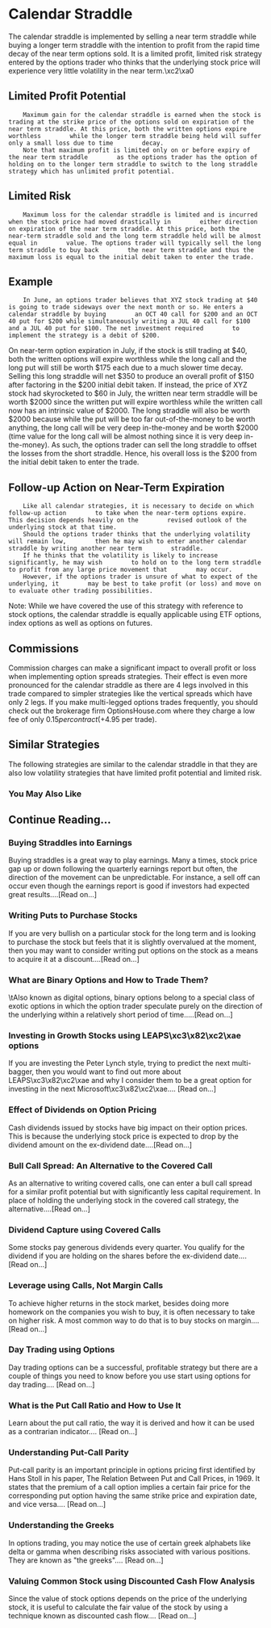 # Calendar Straddle
The calendar straddle is implemented by selling a near term         straddle while buying a longer term straddle with the intention to profit    from the rapid time decay of the near term options    sold. It is a limited profit, limited risk strategy entered by the options trader    who thinks that the underlying stock price    will experience very little volatility in the near term.\xc2\xa0

## Limited Profit Potential
        Maximum gain for the calendar straddle is earned when the stock is trading at the strike price of the options sold on expiration of the near term straddle. At this price, both the written options expire worthless        while the longer term straddle being held will suffer only a small loss due to time        decay.    
        Note that maximum profit is limited only on or before expiry of the near term straddle        as the options trader has the option of holding on to the longer term straddle to switch to the long straddle strategy which has unlimited profit potential.

## Limited Risk
        Maximum loss for the calendar straddle is limited and is incurred when the stock price had moved drastically in        either direction on expiration of the near term straddle. At this price, both the        near-term straddle sold and the long term straddle held will be almost equal in        value. The options trader will typically sell the long term straddle to buy back        the near term straddle and thus the maximum loss is equal to the initial debit taken to enter the trade.

## Example
        In June, an options trader believes that XYZ stock trading at $40 is going to trade sideways over the next month or so. He enters a calendar straddle by buying        an OCT 40 call for $200 and an OCT 40 put for $200 while simultaneously writing a JUL 40 call for $100 and a JUL 40 put for $100. The net investment required        to implement the strategy is a debit of $200.
On near-term option expiration in July, if the stock is still trading at $40, both the written options will expire worthless while the long call and the long put will still be worth $175 each due to a much slower time decay. Selling this long straddle will net $350 to produce an overall profit of $150 after factoring in the $200 initial debit taken.
        If instead, the price of XYZ stock had skyrocketed to $60 in July, the written near term straddle will be worth $2000 since the written put will expire worthless while the written call now has an intrinsic value of $2000. The long straddle will also be worth $2000 because while the put will be too far out-of-the-money to be worth anything, the long call will be very deep in-the-money and be worth $2000 (time value for the long call will be almost nothing since it is very deep in-the-money). As such, the options trader can sell the long straddle to offset the losses from the short straddle. Hence, his overall loss is the $200 from the initial debit taken to enter the trade.        

##         Follow-up Action on Near-Term Expiration
        Like all calendar strategies, it is necessary to decide on which follow-up action        to take when the near-term options expire. This decision depends heavily on the        revised outlook of the underlying stock at that time.
        Should the options trader thinks that the underlying volatility will remain low,        then he may wish to enter another calendar straddle by writing another near term        straddle.
        If he thinks that the volatility is likely to increase significantly, he may wish        to hold on to the long term straddle to profit from any large price movement that        may occur.
        However, if the options trader is unsure of what to expect of the underlying, it        may be best to take profit (or loss) and move on to evaluate other trading possibilities.
Note: While we have covered the use of this strategy with reference to stock options, the calendar straddle is equally applicable using ETF options, index options as well as options on futures.

## Commissions
Commission charges can make a significant impact to overall profit or loss when implementing option spreads strategies. Their effect is even more pronounced for the calendar straddle as there are 4 legs involved in this trade compared to simpler strategies like the vertical spreads which have only 2 legs.
If you make multi-legged options trades frequently, you should check out the brokerage firm OptionsHouse.com where they charge a low fee of only $0.15 per contract (+$4.95 per trade). 

## Similar Strategies
The following strategies are similar to the calendar straddle in that they are also low volatility strategies that have limited profit potential and limited risk.

### You May Also Like

## Continue Reading...

### Buying Straddles into Earnings
Buying straddles is a great way to play earnings.        Many a times, stock price gap up or down following the quarterly earnings report        but often, the direction of the movement can be unpredictable. For instance, a sell        off can occur even though the earnings report is good if investors had expected        great results....[Read on...]

### Writing Puts to Purchase Stocks
If you are very bullish on a particular stock for the long term and is looking to        purchase the stock but feels that it is slightly overvalued at the moment, then        you may want to consider writing put options on the        stock as a means to acquire it at a discount....[Read on...]

### What are Binary Options and How to Trade Them?
\tAlso known as digital options, binary options belong to a special class of exotic options in which the option trader speculate purely on the direction of the underlying within a relatively short period of time.....[Read on...]

### Investing in Growth Stocks using LEAPS\xc3\x82\xc2\xae options
If you are investing the Peter Lynch style, trying to predict the next multi-bagger,    then you would want to find out more about LEAPS\xc3\x82\xc2\xae and why I consider them to be a great option for investing in the next Microsoft\xc3\x82\xc2\xae....        [Read on...]

### Effect of Dividends on Option Pricing
Cash dividends issued by stocks have big impact on their option prices. This is    because the underlying stock price is expected to drop by the dividend amount on the ex-dividend date....[Read on...]

### Bull Call Spread: An Alternative to the Covered Call
As an alternative to writing covered calls, one can enter a bull call spread for    a similar profit potential but with significantly less capital requirement. In    place of holding the underlying stock in the covered call strategy, the alternative....[Read on...]

### Dividend Capture using Covered Calls
Some stocks pay generous dividends every quarter. You qualify for the dividend if        you are holding on the shares before the ex-dividend date....[Read on...]

### Leverage using Calls, Not Margin Calls
To achieve higher returns in the stock market, besides doing more homework on the        companies you wish to buy, it is often necessary to        take on higher risk. A most common way to do that is to buy stocks on margin....[Read on...]

### Day Trading using Options
Day trading options can be a successful, profitable strategy but there are a couple of things you need to know before you use start using options for day trading.... [Read on...]

### What is the Put Call Ratio and How to Use It
Learn about the put call ratio, the way it is derived and how it can be used as a contrarian indicator.... [Read on...]

### Understanding Put-Call Parity
Put-call parity is an important principle in options pricing first identified by Hans Stoll in his paper, The Relation Between Put and Call Prices, in 1969. It states that the premium of a call option implies a certain fair price for the corresponding put option having the same strike price and expiration date, and vice versa.... [Read on...]

### Understanding the Greeks
In options trading, you may notice the use of certain greek alphabets like delta        or gamma when describing risks associated with various positions. They are known as "the greeks".... [Read on...]

### Valuing Common Stock using Discounted Cash Flow    Analysis
Since the value of stock options depends on the price of the underlying stock, it        is useful to calculate the fair value of the stock by using a technique known as        discounted cash flow....        [Read on...]
